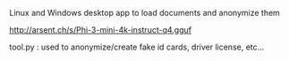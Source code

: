 Linux and Windows desktop app to load documents and anonymize them

http://arsent.ch/s/Phi-3-mini-4k-instruct-q4.gguf

tool.py : used to anonymize/create fake id cards, driver license, etc...